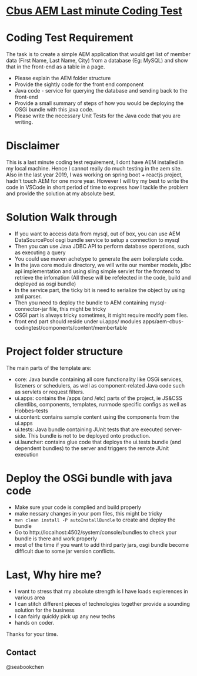 # [Cbus AEM Last minute Coding Test](https://www.cbussuper.com.au/)

# Coding Test Requirement
The task is to create a simple AEM application that would get list of member data (First Name, Last Name, City) from a database (Eg: MySQL) and show that in the front-end as a table in a page.

- Please explain the AEM folder structure
- Provide the sightly code for the front end component
- Java code - service for querying the database and sending back to the front-end
- Provide a small summary of steps of how you would be deploying the OSGi bundle with this java code.
- Please write the necessary Unit Tests for the Java code that you are writing.

# Disclaimer
This is a last minute coding test requirement, I dont have AEM installed in my local machine. Hence I cannot really do much testing in the aem site. 
Also in the last year 2019, I was working on spring boot + reactjs project, hadn't touch AEM for one more year.
However I will try my best to write the code in VSCode in short period of time to express how I tackle the problem and provide the solution at my absolute best.

# Solution Walk through
 - If you want to access data from mysql, out of box, you can use AEM DataSourcePool osgi bundle service to setup a connection to mysql
 - Then you can use Java JDBC API to perform database operations, such as executing a query
 - You could use maven achetype to generate the aem boilerplate code.
 - In the java core module directory, we will write our member models, jdbc api implementation and using sling simple servlet for the frontend to retrieve the infomation (All these will be refelected in the code, build and deployed as osgi bundle)
 - In the service part, the ticky bit is need to serialize the object by using xml parser. 
 - Then you need to deploy the bundle to AEM containing mysql-connector-jar file, this might be tricky
 - OSGI part is always tricky sometimes, it might require modify pom files.
 - front end part should reside under ui.apps/ modules apps/aem-cbus-codingtest/components/content/membertable


# Project folder structure 

The main parts of the template are:

* core: Java bundle containing all core functionality like OSGi services, listeners or schedulers, as well as component-related Java code such as servlets or request filters.
* ui.apps: contains the /apps (and /etc) parts of the project, ie JS&CSS clientlibs, components, templates, runmode specific configs as well as Hobbes-tests
* ui.content: contains sample content using the components from the ui.apps
* ui.tests: Java bundle containing JUnit tests that are executed server-side. This bundle is not to be deployed onto production.
* ui.launcher: contains glue code that deploys the ui.tests bundle (and dependent bundles) to the server and triggers the remote JUnit execution

# Deploy the OSGi bundle with java code
- Make sure your code is complied and build properly
- make nessary changes in your pom files, this might be tricky
- `mvn clean install -P autoInstallBundle` to create and deploy the bundle
- Go to http://localhost:4502/system/console/bundles to check your bundle is there and work properly
- most of the time if you want to add third party jars, osgi bundle become difficult due to some jar version conflicts.

# Last, Why hire me?
- I want to stress that my absolute strength is I have loads expierences in various area
- I can stitch different pieces of technologies together provide a sounding solution for the business
- I can fairly quickly pick up any new techs
- hands on coder.


Thanks for your time.


## Contact
@seabookchen